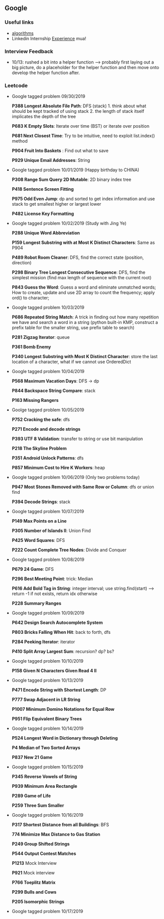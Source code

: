## Google

### Useful links

* [algorithms](https://www.1point3acres.com/bbs/thread-554991-1-1.html)
* Linkedin Internship [Experience](https://github.com/amscsun/cadence/blob/master/Google.md) mua!

### Interview Feedback

  * 10/13: rushed a bit into a helper function --> probably first laying out a big picture, do a placeholder for the helper function and then move onto develop the helper function after.

### Leetcode

  * Google tagged problem 09/30/2019

    __P388 Longest Absolute File Path__: DFS (stack) 1. think about what should be kept tracked of using stack 2. the length of stack itself implicates the depth of the tree

    __P683 K Empty Slots__: Iterate over time (BST) or iterate over position

    __P681 Next Closest Time__: Try to be intuitive, need to exploit list.index() method

    __P904 Fruit Into Baskets__ : Find out what to save

    __P929 Unique Email Addresses__: String

  * Google tagged problem 10/01/2019 (Happy birthday to CHINA)

    __P308 Range Sum Query 2D Mutable__: 2D binary index tree

    __P418 Sentence Screen Fitting__

    __P975 Odd Even Jump__: dp and sorted to get index information and use stack to get smallest higher or largest lower

    __P482 License Key Formatting__

  * Google tagged problem 10/02/2019 (Study with Jing Ye)

    __P288 Unique Word Abbreviation__

    __P159 Longest Substring with at Most K Distinct Characters__: Same as P904

    __P489 Robot Room Cleaner__: DFS, find the correct state (position, direction)

    __P298 Binary Tree Longest Consecutive Sequence__: DFS, find the simplest mission (find max length of sequence with the current root)

    __P843 Guess the Word__: Guess a word and eliminate unmatched words; How to create, update and use 2D array to count the frequency; apply ord() to character;

  * Google tagged problem 10/03/2019

    __P686 Repeated String Match__: A trick in finding out how many repetition we have and search a word in a string (python built-in KMP, construct a prefix table for the smaller string, use prefix table to search)

    __P281 Zigzag Iterator__: queue

    __P361 Bomb Enemy__

    __P340 Longest Substring with Most K Distinct Character__: store the last location of a character, what if we cannot use OrderedDict


  * Google tagged problem 10/04/2019

    __P568 Maximum Vacation Days__: DFS -> dp

    __P844 Backspace String Compare__: stack

    __P163 Missing Rangers__

  * Goolge tagged problem 10/05/2019

    __P752 Cracking the safe__: dfs

    __P271 Encode and decode strings__

    __P393 UTF 8 Validation__: transfer to string or use bit manipulation

    __P218 The Skyline Problem__

    __P351 Android Unlock Patterns__: dfs

    __P857 Minimum Cost to Hire K Workers__: heap

  * Google tagged problem 10/06/2019 (Only two problems today)

    __P947 Most Stones Removed with Same Row or Column__: dfs or union find

    __P394 Decode Strings__: stack

  * Google tagged problem 10/07/2019

    __P149 Max Points on a Line__

    __P305 Number of Islands II__: Union Find

    __P425 Word Squares__: DFS

    __P222 Count Complete Tree Nodes__: Divide and Conquer

  * Google tagged problem 10/08/2019

    __P679 24 Game__: DFS

    __P296 Best Meeting Point__: trick: Median

    __P616 Add Bold Tag in String__: integer interval; use string.find(start) --> return -1 if not exists, return idx otherwise

    __P228 Summary Ranges__

  * Google tagged problem 10/09/2019

    __P642 Design Search Autocomplete System__

    __P803 Bricks Falling When Hit__: back to forth, dfs

    __P284 Peeking Iterator__: iterator

    __P410 Split Array Largest Sum__: recursion? dp? bs?

  * Google tagged problem 10/10/2019

    __P158 Given N Characters Given Read 4 II__

  * Google tagged problem 10/13/2019

    __P471 Encode String with Shortest Length__: DP

    __P777 Swap Adjacent in LR String__

    __P1007 Minimum Domino Notations for Equal Row__

    __P951 Flip Equivalent Binary Trees__

  * Google tagged problem 10/14/2019

    __P524 Longest Word in Dictionary through Deleting__

    __P4 Median of Two Sorted Arrays__

    __P837 New 21 Game__

  * Google tagged problem 10/15/2019

    __P345 Reverse Vowels of String__

    __P939 Minimum Area Rectangle__

    __P289 Game of Life__

    __P259 Three Sum Smaller__

  * Google tagged problem 10/16/2019

    __P317 Shortest Distance from all Buildings__: BFS

    __774 Minimize Max Distance to Gas Station__    

    __P249 Group Shifted Strings__

    __P544 Output Contest Matches__

    __P1213__ Mock Interview

    __P921__ Mock interview

    __P766 Toeplitz Matrix__

    __P299 Bulls and Cows__

    __P205 Isomorphic Strings__

  * Google tagged problem 10/17/2019
